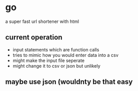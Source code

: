 # go
a super fast url shortener with html

## current operation
- input statements which are function calls
- tries to mimic how you would enter data into a csv
- might make the input file seperate
- might change it to csv or json but unlikely

## maybe use json (wouldnty be that easy
